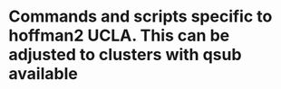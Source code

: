 # Commands and scripts specific to hoffman2 UCLA. This can be adjusted to clusters with qsub available



